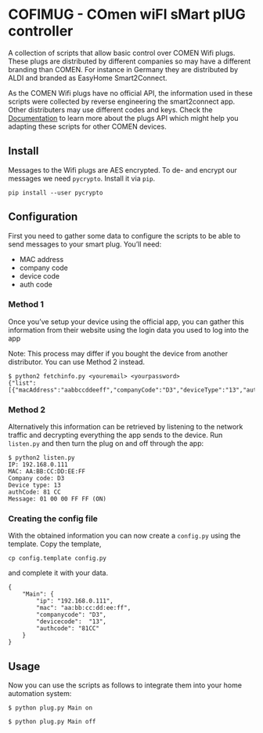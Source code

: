 # COFIMUG - COmen wiFI sMart plUG controller

A collection of scripts that allow basic control over COMEN Wifi plugs. These
plugs are distributed by different companies so may have a different branding
than COMEN. For instance in Germany they are distributed by ALDI and branded as
EasyHome Smart2Connect.

As the COMEN Wifi plugs have no official API, the information used in these scripts
were collected by reverse engineering the smart2connect app. Other distributers
may use different codes and keys. Check the [Documentation](Documentation.md) to learn more about the plugs
API which might help you adapting these scripts for other COMEN devices.

## Install

Messages to the Wifi plugs are AES encrypted. To de- and encrypt our messages we need
`pycrypto`. Install it via `pip`.

```
pip install --user pycrypto
```

## Configuration

First you need to gather some data to configure the scripts to be able to send
messages to your smart plug. You’ll need:

- MAC address
- company code
- device code
- auth code

### Method 1

Once you’ve setup your device using the official app, you can gather this
information from their website using the login data you used to log into the app

Note: This process may differ if you bought the device from another distributor.
You can use Method 2 instead.

```
$ python2 fetchinfo.py <youremail> <yourpassword>
{"list":[{"macAddress":"aabbccddeeff","companyCode":"D3","deviceType":"13","authCode":"81CC","deviceName":"Hauptgerät","imageName":"","orderNumber":1,"lastOperation":1476034214883}],"success":true}
```

### Method 2

Alternatively this information can be retrieved by listening to the network
traffic and decrypting everything the app sends to the device. Run `listen.py`
and then turn the plug on and off through the app:

```
$ python2 listen.py
IP: 192.168.0.111
MAC: AA:BB:CC:DD:EE:FF
Company code: D3
Device type: 13
authCode: 81 CC
Message: 01 00 00 FF FF (ON)
```

### Creating the config file

With the obtained information you can now create a `config.py` using the template. Copy the template,

```
cp config.template config.py
```

and complete it with your data.

```
{
    "Main": {
        "ip": "192.168.0.111",
        "mac": "aa:bb:cc:dd:ee:ff",
        "companycode": "D3",
        "devicecode":  "13",
        "authcode": "81CC"
    }
}
```

## Usage

Now you can use the scripts as follows to integrate them into your home
automation system:

```
$ python plug.py Main on

$ python plug.py Main off
```

